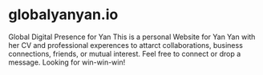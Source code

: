 # globalyanyan.io
Global Digital Presence for Yan 
This is a personal Website for Yan Yan with her CV and professional experences to attarct collaborations, business connections, friends, or mutual interest. Feel free to connect or drop a message. Looking for win-win-win!   
